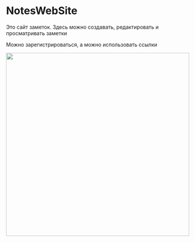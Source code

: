 # NotesWebSite
<p>Это сайт заметок. Здесь можно создавать, редактировать и просматривать заметки</p>
<p>Можно зарегистрироваться, а можно использовать ссылки</p>
<img src="https://github.com/EgorDarkOverlord/NotesWebSite/raw/main/screenshots/screenshot_enter.png" width="500">
